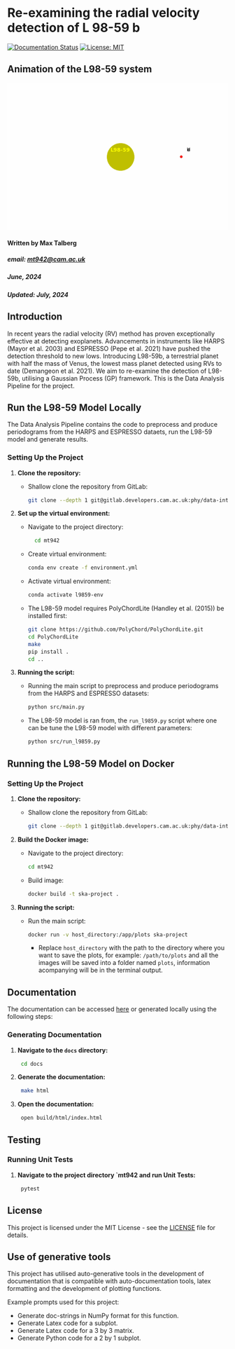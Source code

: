# Re-examining the radial velocity detection of L 98-59 b
[![Documentation Status](https://readthedocs.org/projects/rv-detection-of-l98-59/badge/?version=latest)](https://rv-detection-of-l98-59.readthedocs.io/en/latest/?badge=latest)
[![License: MIT](https://img.shields.io/badge/License-MIT-yellow.svg)](https://opensource.org/licenses/MIT)

## Animation of the L98-59 system
![Three Planets Orbiting](animation/three_planets.gif)

#### Written by Max Talberg
##### email: mt942@cam.ac.uk
##### June, 2024
##### Updated: July, 2024

## __Introduction__

In recent years the radial velocity (RV) method has proven exceptionally effective at detecting
exoplanets. Advancements in instruments like HARPS (Mayor et al.
2003) and ESPRESSO (Pepe et al. 2021) have pushed the detection threshold to new lows.
Introducing L98-59b, a terrestrial planet with half the mass of
Venus, the lowest mass planet detected using RVs to date (Demangeon et al. 2021).
We aim to re-examine the detection of L98-59b, utilising a Gaussian Process (GP) framework.
This is the Data Analysis Pipeline for the project.


## Run the L98-59 Model Locally
The Data Analysis Pipeline contains the code to preprocess and produce periodograms from the HARPS and ESPRESSO dataets, run the L98-59 model and generate results.

### Setting Up the Project

1. **Clone the repository:**
   - Shallow clone the repository from GitLab:
     ```bash
     git clone --depth 1 git@gitlab.developers.cam.ac.uk:phy/data-intensive-science-mphil/projects/mt942.git
     ```

2. **Set up the virtual environment:**
   - Navigate to the project directory:
     ```bash
       cd mt942
       ```
   - Create virtual environment:
     ```bash
     conda env create -f environment.yml
     ```
    - Activate virtual environment:
      ```bash
      conda activate l9859-env
      ```
   - The L98-59 model requires PolyChordLite (Handley et al. (2015)) be installed first:
        ```bash
        git clone https://github.com/PolyChord/PolyChordLite.git
        cd PolyChordLite
        make
        pip install .
        cd ..
        ```

3. **Running the script:**

   - Running the main script to preprocess and produce periodograms from the HARPS and ESPRESSO datasets:
        ```bash
     python src/main.py
        ```
   - The L98-59 model is ran from, the `run_l9859.py` script where one can be tune the L98-59 model with different parameters:
        ```bash
        python src/run_l9859.py
        ```

## Running the L98-59 Model on Docker

### Setting Up the Project

1. **Clone the repository:**
   - Shallow clone the repository from GitLab:
     ```bash
     git clone --depth 1 git@gitlab.developers.cam.ac.uk:phy/data-intensive-science-mphil/projects/mt942.git
     ```

2. **Build the Docker image:**
    - Navigate to the project directory:
      ```bash
      cd mt942
      ```
   - Build image:
     ```bash
     docker build -t ska-project .
     ```

3. **Running the script:**

   - Run the main script:
     ```bash
     docker run -v host_directory:/app/plots ska-project
     ```
        - Replace `host_directory` with the path to the directory where you want to save the plots, for example: `/path/to/plots` and all the images will be saved into a folder named `plots`, information acompanying will be in the terminal output.


## Documentation
The documentation can be accessed [here](https://rv-detection-of-l98-59.readthedocs.io/en/latest/) or generated locally using the following steps:

### Generating Documentation
1. **Navigate to the `docs` directory:**

      ```bash
       cd docs
     ```
2. **Generate the documentation:**

      ```bash
       make html
     ```
3. **Open the documentation:**

      ```bash
       open build/html/index.html

## Testing

### Running Unit Tests

1. **Navigate to the project directory `mt942 and run Unit Tests:**

      ```bash
       pytest
     ```

## License

This project is licensed under the MIT License - see the [LICENSE](LICENSE) file for details.

## Use of generative tools

This project has utilised auto-generative tools in the development of documentation that is compatible with auto-documentation tools,
latex formatting and the development of plotting functions.

Example prompts used for this project:
- Generate doc-strings in NumPy format for this function.
- Generate Latex code for a subplot.
- Generate Latex code for a 3 by 3 matrix.
- Generate Python code for a 2 by 1 subplot.
